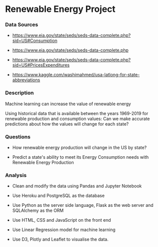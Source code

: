# Renewable Energy Project

### Data Sources
* https://www.eia.gov/state/seds/seds-data-complete.php?sid=US#Consumption

* https://www.eia.gov/state/seds/seds-data-complete.php

* https://www.eia.gov/state/seds/seds-data-complete.php?sid=US#PricesExpenditures

* https://www.kaggle.com/washimahmed/usa-latlong-for-state-abbreviations


### Description

Machine learning can increase the value of renewable energy 

Using historical data that is available between the years 1969-2019 for renewable production and consumption values: Can we make accurate predictions about how the values will change for each state?

### Questions

* How renewable energy production will change in the US by state?
 
* Predict a state's ability to meet its Energy Consumption needs with Renewable Energy Production

### Analysis

* Clean and modify the data using Pandas and Jupyter Notebook

* Use Heroku and PostgreSQL as the database

* Use Python as the server side language, Flask as the web server and SQLAlchemy as the ORM

* Use HTML, CSS and JavaScript on the front end

* Use Linear Regression model for machine learning

* Use D3, Plotly and Leaflet to visualise the data.
